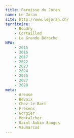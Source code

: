 ```yaml
---
title: Paroisse du Joran
name: Le Joran
site: http://www.lejoran.ch/
territoire:
    - Boudry
    - Cortaillod
    - La Grande Béroche
NPA:
    - 2015
    - 2016
    - 2017
    - 2022
    - 2023
    - 2024
    - 2025
    - 2027
    - 2028
meta:
    - Areuse
    - Bevaix
    - Chez-le-Bart
    - Fresens
    - Gorgier
    - Montalchez
    - Saint-Aubin-Sauges
    - Vaumarcus
---
```

